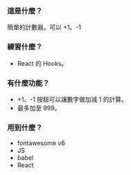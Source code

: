 ### 這是什麼？
簡單的計數器。可以 +1、-1 

### 練習什麼？
* React 的 Hooks。

### 有什麼功能？
* +1、-1 按鈕可以讓數字做加減 1 的計算。
* 最多加至 999。

### 用到什麼？
* fontawesome v6
* JS
* babel
* React